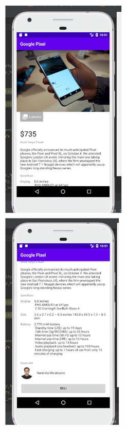 ![Alt Text](https://github.com/christianykyo/View_And_Views/blob/master/Capture.PNG)

![Alt Text](https://github.com/christianykyo/View_And_Views/blob/master/Capture2.PNG)
